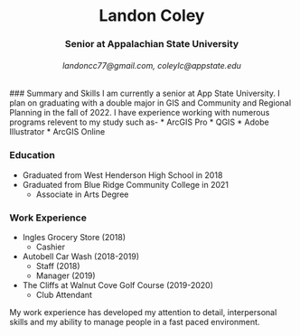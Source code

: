 <h1 align="center">Landon Coley</h1>
<h3 align="center">Senior at Appalachian State University</h3>
<h6 align="center">landoncc77@gmail.com, coleylc@appstate.edu</h6>
### Summary and Skills
I am currently a senior at App State University. I plan on graduating with a double major in GIS and Community and Regional Planning in the fall of 2022. I have experience working with numerous programs relevent to my study such as-
* ArcGIS Pro
* QGIS
* Adobe Illustrator
* ArcGIS Online


### Education
* Graduated from West Henderson High School in 2018
* Graduated from Blue Ridge Community College in 2021
  * Associate in Arts Degree

### Work Experience
* Ingles Grocery Store (2018)
  * Cashier
* Autobell Car Wash (2018-2019)
  * Staff (2018)
  * Manager (2019)
* The Cliffs at Walnut Cove Golf Course (2019-2020)
  * Club Attendant

My work experience has developed my attention to detail, interpersonal skills and my ability to manage people in a fast paced environment.
